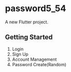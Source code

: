 # password5_54

A new Flutter project.

## Getting Started

1. Login
2. Sign Up
3. Account Management
4. Password Create(Random)